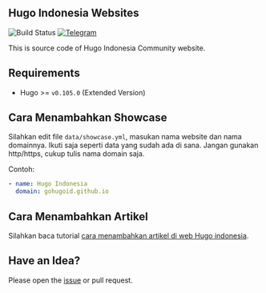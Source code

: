 ## Hugo Indonesia Websites

![Build Status](https://github.com/gohugoid/gohugoid-web/workflows/Deploy/badge.svg)
[![Telegram][Telegram-badge]][Telegram]

This is source code of Hugo Indonesia Community website.


## Requirements

- Hugo >= `v0.105.0` (Extended Version)

## Cara Menambahkan Showcase

Silahkan edit file `data/showcase.yml`, masukan nama website
dan nama domainnya. Ikuti saja seperti data yang sudah ada di sana.
Jangan gunakan http/https, cukup tulis nama domain saja.

Contoh:

```yml
- name: Hugo Indonesia
  domain: gohugoid.github.io
```

## Cara Menambahkan Artikel

Silahkan baca tutorial [cara menambahkan artikel di web Hugo indonesia](https://gohugoid.github.io/post/artikel-hugo-indonesia/).

## Have an Idea?

Please open the [issue](https://github.com/gohugoid/gohugoid-web/issues) or pull request.

[Telegram]: https://t.me/gohugoid
[Telegram-badge]: https://img.shields.io/badge/chat%20on-telegram-blue.svg
